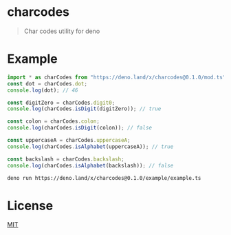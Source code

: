 # charcodes

> Char codes utility for deno

# Example

```ts
import * as charCodes from "https://deno.land/x/charcodes@0.1.0/mod.ts";
const dot = charCodes.dot;
console.log(dot); // 46

const digitZero = charCodes.digit0;
console.log(charCodes.isDigit(digitZero)); // true

const colon = charCodes.colon;
console.log(charCodes.isDigit(colon)); // false

const uppercaseA = charCodes.uppercaseA;
console.log(charCodes.isAlphabet(uppercaseA)); // true

const backslash = charCodes.backslash;
console.log(charCodes.isAlphabet(backslash)); // false
```

```bash
deno run https://deno.land/x/charcodes@0.1.0/example/example.ts
```

# License

[MIT](https://github.com/Eyoatam/charcodes/blob/main/LICENSE)
